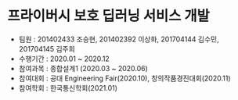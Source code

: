 # 프라이버시 보호 딥러닝 서비스 개발
- 팀원 : 201402433 조승현, 201402392 이상화, 201704144 김수민, 201704145 김주희
- 수행기간 : 2020.01 ~ 2020.12
- 참여과목 : 종합설계1 (2020.03 ~ 2020.06)
- 참여대회 : 공대 Engineering Fair(2020.10), 창의작품경진대회(2020.11)
- 참여학회 : 한국통신학회(2021.01)
